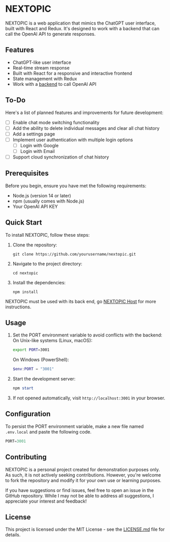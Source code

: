 # NEXTOPIC

NEXTOPIC is a web application that mimics the ChatGPT user interface, built with React and Redux. It's designed to work with a backend that can call the OpenAI API to generate responses.

## Features

- ChatGPT-like user interface
- Real-time stream response
- Built with React for a responsive and interactive frontend
- State management with Redux
- Work with a [backend](https://github.com/lacser/NEXTOPICHost) to call OpenAI API

## To-Do

Here's a list of planned features and improvements for future development:

- [ ] Enable chat mode switching functionality
- [ ] Add the ability to delete individual messages and clear all chat history
- [ ] Add a settings page
- [ ] Implement user authentication with multiple login options
  - [ ] Login with Google
  - [ ] Login with Email
- [ ] Support cloud synchronization of chat history

## Prerequisites

Before you begin, ensure you have met the following requirements:

- Node.js (version 14 or later)
- npm (usually comes with Node.js)
- Your OpenAI API KEY

## Quick Start

To install NEXTOPIC, follow these steps:

1. Clone the repository:

   ```
   git clone https://github.com/yourusername/nextopic.git
   ```

2. Navigate to the project directory:

   ```
   cd nextopic
   ```

3. Install the dependencies:

   ```
   npm install
   ```

NEXTOPIC must be used with its back end, go [NEXTOPIC Host](https://github.com/lacser/NEXTOPICHost) for more instructions.

## Usage

1. Set the PORT environment variable to avoid conflicts with the backend: On Unix-like systems (Linux, macOS):

   ```bash
   export PORT=3001
   ```

   On Windows (PowerShell):

   ```powershell
   $env:PORT = "3001"
   ```

2. Start the development server:

   ```powershell
   npm start
   ```

3. If not opened automatically, visit `http://localhost:3001` in your browser.

## Configuration

To persist the PORT environment variable, make a new file named `.env.local` and paste the following code.

```javascript
PORT=3001
```

## Contributing

NEXTOPIC is a personal project created for demonstration purposes only. As such, it is not actively seeking contributions. However, you're welcome to fork the repository and modify it for your own use or learning purposes.

If you have suggestions or find issues, feel free to open an issue in the GitHub repository. While I may not be able to address all suggestions, I appreciate your interest and feedback!

## License

This project is licensed under the MIT License - see the [LICENSE.md](LICENSE.md) file for details.
